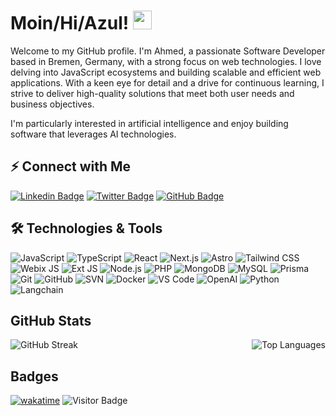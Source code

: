 # Moin/Hi/Azul! <img src="https://raw.githubusercontent.com/aemmadi/aemmadi/master/wave.gif" width="30">

Welcome to my GitHub profile. I'm Ahmed, a passionate Software Developer based in Bremen, Germany, with a strong focus on web technologies. I love delving into JavaScript ecosystems and building scalable and efficient web applications. With a keen eye for detail and a drive for continuous learning, I strive to deliver high-quality solutions that meet both user needs and business objectives.

I'm particularly interested in artificial intelligence and enjoy building software that leverages AI technologies.

## ⚡ Connect with Me

[![Linkedin Badge](https://img.shields.io/badge/-ahmedoublihi-blue?style=flat-square&logo=Linkedin&logoColor=white&link=https://www.linkedin.com/in/ahmed-oublihi/)](https://www.linkedin.com/in/ahmed-oublihi/)
[![Twitter Badge](https://img.shields.io/badge/-ahmedoublihi-1ca0f1?style=flat-square&logo=twitter&logoColor=white&link=https://twitter.com/ahmedoublihi)](https://twitter.com/ahmedoublihi)
[![GitHub Badge](https://img.shields.io/badge/-medevs-black?style=flat-square&logo=github&logoColor=white&link=https://github.com/medevs)](https://github.com/medevs)

##  🛠️ Technologies & Tools


![JavaScript](https://img.shields.io/badge/-JavaScript-black?style=flat-square&logo=javascript)
![TypeScript](https://img.shields.io/badge/-TypeScript-007ACC?style=flat-square&logo=typescript)
![React](https://img.shields.io/badge/-React-black?style=flat-square&logo=react)
![Next.js](https://img.shields.io/badge/-Next.js-black?style=flat-square&logo=next.js)
![Astro](https://img.shields.io/badge/-Astro-000000?style=flat-square&logo=astro)
![Tailwind CSS](https://img.shields.io/badge/-Tailwind%20CSS-38B2AC?style=flat-square&logo=tailwind-css)
![Webix JS](https://img.shields.io/badge/-Webix%20JS-4479A1?style=flat-square&logo=webix&logoColor=white)
![Ext JS](https://img.shields.io/badge/-Ext%20JS-87B3E8?style=flat-square&logo=sencha&logoColor=white)
![Node.js](https://img.shields.io/badge/-Node.js-black?style=flat-square&logo=Node.js)
![PHP](https://img.shields.io/badge/-PHP-777BB4?style=flat-square&logo=php&logoColor=white)
![MongoDB](https://img.shields.io/badge/-MongoDB-black?style=flat-square&logo=mongodb)
![MySQL](https://img.shields.io/badge/-MySQL-black?style=flat-square&logo=mysql)
![Prisma](https://img.shields.io/badge/-Prisma-1B222D?style=flat-square&logo=prisma)
![Git](https://img.shields.io/badge/-Git-black?style=flat-square&logo=git)
![GitHub](https://img.shields.io/badge/-GitHub-181717?style=flat-square&logo=github)
![SVN](https://img.shields.io/badge/-SVN-black?style=flat-square&logo=subversion)
![Docker](https://img.shields.io/badge/-Docker-black?style=flat-square&logo=docker)
![VS Code](https://img.shields.io/badge/-VS%20Code-007ACC?style=flat-square&logo=visual-studio-code)
![OpenAI](https://img.shields.io/badge/-OpenAI-FF7600?style=flat-square&logo=openai&logoColor=white)
![Python](https://img.shields.io/badge/-Python-3C3C3B?style=flat-square)
![Langchain](https://img.shields.io/badge/-Langchain-3C3C3B?style=flat-square)

## GitHub Stats

<p>
  <img align="left" src="https://github-readme-streak-stats.herokuapp.com/?user=medevs&theme=radical" alt="GitHub Streak" />
  <img align="right" src="https://github-readme-stats.vercel.app/api/top-langs?username=medevs&show_icons=true&locale=en&layout=compact&theme=radical" alt="Top Languages" />
</p>

<br clear="left"/>

## Badges

[![wakatime](https://wakatime.com/badge/user/6ce7c40b-ea03-4900-9e0f-df9522455eb6.svg)](https://wakatime.com/@6ce7c40b-ea03-4900-9e0f-df9522455eb6)
![Visitor Badge](https://visitor-badge.laobi.icu/badge?page_id=medevs.medevs)
